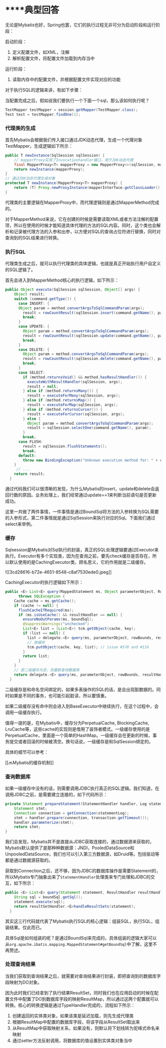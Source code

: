 # **<font style="color:rgb(38, 38, 38);"></font>**典型回答
无论是Mybatis也好，Spring也罢，它们的执行过程无非可分为启动阶段和运行阶段：

启动阶段：

1. 定义配置文件，如XML，注解
2. 解析配置文件，将配置文件加载到内存当中



运行阶段：

1. 读取内存中的配置文件，并根据配置文件实现对应的功能



对于执行SQL的逻辑来讲，有如下步骤：



当配置完成之后，假如说我们要执行一个下面一个sql，那么该如何执行呢？

```java
TestMapper testMapper = session.getMapper(TestMapper.class);
Test test = testMapper.findOne(1);
```

### 代理类的生成
首先Mybatis会根据我们传入接口通过JDK动态代理，生成一个代理对象TestMapper，生成逻辑如下所示：

```java
public T newInstance(SqlSession sqlSession) {
    // mapperProxy实现了Invocationhandler接口，用于JDK动态代理
    final MapperProxy<T> mapperProxy = new MapperProxy<>(sqlSession, mapperInterface, methodCache);
    return newInstance(mapperProxy);
}
// 通过JDK动态代理生成对象
protected T newInstance(MapperProxy<T> mapperProxy) {
	return (T) Proxy.newProxyInstance(mapperInterface.getClassLoader(), new Class[] { mapperInterface }, mapperProxy);
}
```

代理类的主要逻辑在MapperProxy中，而代理逻辑则是通过MapperMethod完成的。

对于MapperMethod来说，它在创建的时候是需要读取XML或者方法注解的配置项，所以在使用的时候才能知道具体代理的方法的SQL内容。同时，这个类也会解析和记录被代理方法的入参和出参，以方便对SQL的查询占位符进行替换，同时对查询到的SQL结果进行转换。

### 执行SQL
代理类生成之后，就可以执行代理类的具体逻辑，也就是真正开始执行用户自定义的SQL逻辑了。

首先会进入到MapperMethod核心的执行逻辑，如下所示：

```java
public Object execute(SqlSession sqlSession, Object[] args) {
    Object result;
    switch (command.getType()) {
      case INSERT: {
      Object param = method.convertArgsToSqlCommandParam(args);
        result = rowCountResult(sqlSession.insert(command.getName(), param));
        break;
      }
      case UPDATE: {
        Object param = method.convertArgsToSqlCommandParam(args);
        result = rowCountResult(sqlSession.update(command.getName(), param));
        break;
      }
      case DELETE: {
        Object param = method.convertArgsToSqlCommandParam(args);
        result = rowCountResult(sqlSession.delete(command.getName(), param));
        break;
      }
      case SELECT:
        if (method.returnsVoid() && method.hasResultHandler()) {
          executeWithResultHandler(sqlSession, args);
          result = null;
        } else if (method.returnsMany()) {
          result = executeForMany(sqlSession, args);
        } else if (method.returnsMap()) {
          result = executeForMap(sqlSession, args);
        } else if (method.returnsCursor()) {
          result = executeForCursor(sqlSession, args);
        } else {
          Object param = method.convertArgsToSqlCommandParam(args);
          result = sqlSession.selectOne(command.getName(), param);
        }
        break;
      case FLUSH:
        result = sqlSession.flushStatements();
        break;
      default:
        throw new BindingException("Unknown execution method for: " + command.getName());
    }
     // ...
    return result;
  }
```

通过代码我们可以很清晰的发现，为什么Mybatis的insert，update和delete会返回行数的原因。业务处理上，我们经常通过update==1来判断当前语句是否更新成功。

这里一共做了两件事情，一件事情是通过BoundSql将方法的入参转换为SQL需要的入参形式，第二件事情就是通过SqlSession来执行对应的Sql。下面我们通过select来举例。

### 缓存
Sqlsession是Mybatis对Sql执行的封装，真正的SQL处理逻辑要通过Executor来执行。Executor有多个实现类，因为在查询之前，要先check缓存是否存在，所以默认使用的是CachingExecutor类，顾名思义，它的作用就是二级缓存。

![[3cd28616-b72e-4651-8548-c8af7530ede0.jpeg]]

CachingExecutor的执行逻辑如下所示：

```java
public <E> List<E> query(MappedStatement ms, Object parameterObject, RowBounds rowBounds, ResultHandler resultHandler, CacheKey key, BoundSql boundSql)
      throws SQLException {
    Cache cache = ms.getCache();
    if (cache != null) {
      flushCacheIfRequired(ms);
      if (ms.isUseCache() && resultHandler == null) {
        ensureNoOutParams(ms, boundSql);
        @SuppressWarnings("unchecked")
        List<E> list = (List<E>) tcm.getObject(cache, key);
        if (list == null) {
          list = delegate.<E> query(ms, parameterObject, rowBounds, resultHandler, key, boundSql);
          // 放缓存
          tcm.putObject(cache, key, list); // issue #578 and #116
        }
        return list;
      }
    }
    // 若二级缓存为空，则重新查询数据库
    return delegate.<E> query(ms, parameterObject, rowBounds, resultHandler, key, boundSql);
  }
```

二级缓存是和命名空间绑定的，如果多表操作的SQL的话，是会出现脏数据的。同时如果是不同的事务，也可能引起脏读，所以要慎重。

如果二级缓存没有命中则会进入到BaseExecutor中继续执行，在这个过程中，会调用一级缓存执行。

值得一提的是，在Mybatis中，缓存分为PerpetualCache, BlockingCache, LruCache等，这些cache的实现则是借用了装饰者模式。一级缓存使用的是PerpetualCache，里面是一个简单的HashMap。一级缓存会在更新的时候，事务提交或者回滚的时候被清空。换句话说，一级缓存是和SqlSession绑定的。

具体的细节可以参考：

[[🔜Mybatis的缓存机制]]

### 查询数据库
如果一级缓存中没有的话，则需要调用JDBC执行真正的SQL逻辑。我们知道，在调用JDBC之前，是需要建立连接的，如下代码所示：

```java
private Statement prepareStatement(StatementHandler handler, Log statementLog) throws SQLException {
    Statement stmt;
    Connection connection = getConnection(statementLog);
    stmt = handler.prepare(connection, transaction.getTimeout());
    handler.parameterize(stmt);
    return stmt;
}
```

我们会发现，Mybatis并不是直接从JDBC获取连接的，通过数据源来获取的，Mybatis默认提供了是那种种数据源：JNDI，PooledDataSource和UnpooledDataSource，我们也可以引入第三方数据源，如Druid等。包括驱动等都是通过数据源获取的。

获取到Connection之后，还不够，因为JDBC的数据库操作是需要Statement的，所以Mybatis专门抽象出来了`StatementHandler`处理类来专门处理和JDBC的交互，如下所示：

```java
public <E> List<E> query(Statement statement, ResultHandler resultHandler) throws SQLException {
    String sql = boundSql.getSql();
    statement.execute(sql);
    return resultSetHandler.<E>handleResultSets(statement);
  }
```

其实这三行代码就代表了Mybatis执行SQL的核心逻辑：组装SQL，执行SQL，组装结果。仅此而已。

具体Sql是如何组装的呢？是通过BoundSql来完成的，具体组装的逻辑大家可以从`org.apache.ibatis.mapping.MappedStatement#getBoundSql`中了解，这里不再赘述。

### 处理查询结果
当我们获取到查询结果之后，就需要对查询结果进行封装，即把查询到的数据库字段映射为DO对象。

因为此时我们已经拿到了执行结果ResultSet，同时我们也在应用启动的时候在配置文件中配置了DO到数据库字段的映射ResultMap，所以通过这两个配置就可以转换。核心的转换逻辑是通过TypeHandler完成的，流程如下所示：

1. 创建返回的实体类对象，如果该类是延迟加载，则先生成代理类
2. 根据ResultMap中配置的数据库字段，将该字段从ResultSet取出来
3. 从ResultMap中获取映射关系，如果没有，则默认将下划线转为驼峰式命名来映射
4. 通过setter方法反射调用，将数据库的值设置到实体类对象当中

